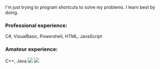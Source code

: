 I'm just trying to program shortcuts to solve my problems. I learn best by doing.
<p><h3>Professional experience:</h3>
<p>C#, VisualBasic, Powershell, HTML, JavaScript
<h3>Amateur experience:</h3>
<p>C++, Java
<a href=https://github.com/anuraghazra/github-readme-stats><img src=https://github-readme-stats.vercel.app/api?username=AlanDSaster&show_icons=true&theme=dark></a>
<a href=https://github.com/anuraghazra/github-readme-stats><img src=https://github-readme-stats.vercel.app/api/top-langs/?username=AlanDSaster&theme=dark></a>

